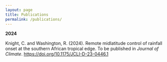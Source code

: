 ```yaml
---
layout: page
title: Publications
permalink: /publications/
---
```


**2024**

Knight, C. and Washington, R. (2024). Remote midlatitude control of rainfall onset at the southern African tropical edge. To be published in *Journal of Climate*.  https://doi.org/10.1175/JCLI-D-23-0446.1

